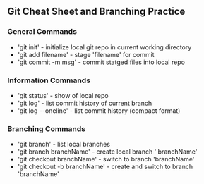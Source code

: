 ## Git Cheat Sheet and Branching Practice

### General Commands
* 'git init' - initialize local git repo in current working directory
* 'git add filename' - stage 'filename' for commit
* 'git commit -m msg' - commit statged files into local repo

### Information Commands
* 'git status' - show of local repo
* 'git log' - list commit history of current branch
* 'git log --oneline' - list commit history (compact format)

### Branching Commands
* 'git branch' - list local branches
* 'git branch branchName' - create local branch ' branchName'
* 'git checkout branchName' - switch to branch 'branchName'
* 'git checkout -b branchName' - create and switch to branch 'branchName'

